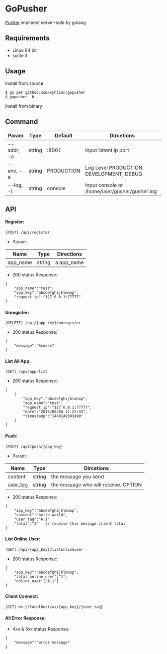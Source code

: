 # GoPusher

[Pusher](https://pusher.com/) implment server-side by golang

## Requirements

* Linux 64 bit
* sqlite 3

## Usage

Install from source

```
$ go get github.com/syhlion/gopusher
$ gopusher -h

```

Install from binary

## Command

Param | Type | Default|Dircetions
---|---|---|----
--addr, -a | string |:8001| Input listent ip port
--env, -e | string | PRODUCTION|Log Level PRODUCTION, DEVELOPMENT, DEBUG
--log, -l | string |console| Input console or /home/user/gusher/gusher.log


## API

#### Register:

`[POST] /api/register`  

* Param:  

Name|Type|Directions
---|---|---
app_name | string | a app_name

* 200 status Response:  

```
{
    "app_name":"test",
    "app_key":"abcdefghijklmnop",
    "request_ip":"127.0.0.1:77777"
}
```

#### Unregister:  

`[DELETE] /api/{app_key}/unregister`  

* 200 status Response:

```
{
    "message":"Scuess"
}
```


#### List All App:  

`[GET] /api/app-list`  

* 200 status Response:

```
[
    {
        "app_key":"abcdefghijklmnop",
        "app_name":"test",
        "request_ip":"127.0.0.1:77777",
        "date":"2015/08/04 11:22:33",
        "timestamp":"1440149593490"
    }
]
```


#### Push:  

`[POST] /api/push/{app_key}`  

* Param:  

Name|Type|Dircetions
---|---|---
content| string | the message you send
user_tag | string | the message who will receive. OPTION

* 200 status Response:  

```
{
    "app_key":"abcdefghijklmnop",
    "content":"hello world",
    "user_tag":"A:1"
    "total":"1"   // receive this message client total
}
```

#### List Online User:  

`[GET] /api/{app_key}/listonlineuser`  

* 200 status Response:

```
{
    "app_key":"abcdefghijklmnop",
    "total_online_user":"1",
    "online_user:["A:1"]
}
```

#### Client Connect:  

`[GET] ws://localhost/ws/{app_key}/{user_tag}`


#### All Error Response:

* 4xx & 5xx status Response:  

```
{
    "message":"error message"
}
```
